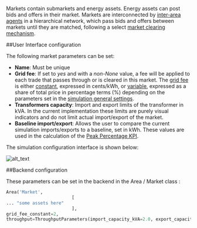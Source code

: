 Markets contain submarkets and energy assets. Energy assets can post bids and offers in their market. Markets are interconnected by [inter-area agents](inter-area-agent.md) in a hierarchical network, which pass bids and offers between markets until they are matched, following a select [market clearing mechanism](clearing-purpose.md). 

##User Interface configuration

The following market parameters can be set: 

*   **Name**: Must be unique
*   **Grid fee**: If set to _yes_ and with a _non-None_ value, a fee will be applied to each trade that passes through or is cleared in this market. The [grid fee](grid-fees.md) is either [constant](constant-fees.md), expressed in cents/kWh, or [variable](percentage-fees.md), expressed as a share of total price in percentage terms (%) depending on the parameters set in the [simulation general settings](general-settings.md).
*   **Transformers capacity**: Import and export limits of the transformer in kVA. In the current implementation these limits are purely visual indicators and do not limit actual import/export of the market.
*   **Baseline import/export**: Allows the user to compare the current simulation imports/exports to a baseline, set in kWh. These values are used in the calculation of the [Peak Percentage KPI](peak-percentage.md).

The simulation configuration interface is shown below:

![alt_text](images/image1.png "image_tooltip")


##Backend configuration

These parameters can be set in the backend in the Area / Market class : 

```python
Area('Market',
                         [
... "some assets here"                             
                         ], 
grid_fee_constant=2, 
throughput=ThroughputParameters(import_capacity_kVA=2.0, export_capacity_kVA=2.0, baseline_peak_energy_import_kWh=0.4, baseline_peak_energy_export_kWh=0.4))
```
